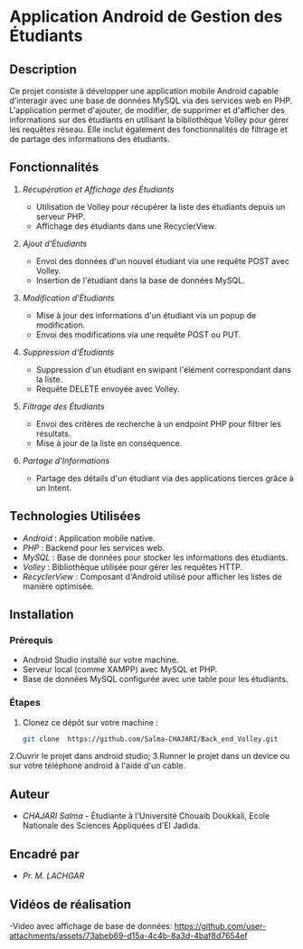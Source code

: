 # Application Android de Gestion des Étudiants

## Description

Ce projet consiste à développer une application mobile Android capable d'interagir avec une base de données MySQL via des services web en PHP. L'application permet d'ajouter, de modifier, de supprimer et d'afficher des informations sur des étudiants en utilisant la bibliothèque Volley pour gérer les requêtes réseau. Elle inclut également des fonctionnalités de filtrage et de partage des informations des étudiants.

## Fonctionnalités

1. *Récupération et Affichage des Étudiants*
   - Utilisation de Volley pour récupérer la liste des étudiants depuis un serveur PHP.
   - Affichage des étudiants dans une RecyclerView.

2. *Ajout d'Étudiants*
   - Envoi des données d'un nouvel étudiant via une requête POST avec Volley.
   - Insertion de l'étudiant dans la base de données MySQL.

3. *Modification d'Étudiants*
   - Mise à jour des informations d'un étudiant via un popup de modification.
   - Envoi des modifications via une requête POST ou PUT.

4. *Suppression d'Étudiants*
   - Suppression d'un étudiant en swipant l'élément correspondant dans la liste.
   - Requête DELETE envoyée avec Volley.

5. *Filtrage des Étudiants*
   - Envoi des critères de recherche à un endpoint PHP pour filtrer les résultats.
   - Mise à jour de la liste en conséquence.

6. *Partage d'Informations*
   - Partage des détails d'un étudiant via des applications tierces grâce à un Intent.

## Technologies Utilisées

- *Android* : Application mobile native.
- *PHP* : Backend pour les services web.
- *MySQL* : Base de données pour stocker les informations des étudiants.
- *Volley* : Bibliothèque utilisée pour gérer les requêtes HTTP.
- *RecyclerView* : Composant d'Android utilisé pour afficher les listes de manière optimisée.

## Installation

### Prérequis

- Android Studio installé sur votre machine.
- Serveur local (comme XAMPP) avec MySQL et PHP.
- Base de données MySQL configurée avec une table pour les étudiants.

### Étapes

1. Clonez ce dépôt sur votre machine :
   ```bash
   git clone  https://github.com/Salma-CHAJARI/Back_end_Volley.git
2.Ouvrir le projet dans android studio;
3.Runner le projet dans un device ou sur votre téléphone android à l'aide d'un cable.

## Auteur

- *CHAJARI Salma* - Étudiante à l'Université Chouaib Doukkali, Ecole Nationale des Sciences Appliquées d'El Jadida.

## Encadré par

- *Pr. M. LACHGAR*

## Vidéos de réalisation
-Video avec affichage de base de données:
https://github.com/user-attachments/assets/73abeb69-d15a-4c4b-8a3d-4baf8d7654ef
